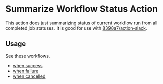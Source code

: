 # Summarize Workflow Status Action

This action does just summarizing status of current workflow run from all completed job statuses.
It is good for use with [8398a7/action-slack](https://github.com/8398a7/action-slack).

## Usage

See these workflows.

- [when success](https://github.com/takayamaki/summarize-workflow-status/blob/main/.github/workflows/test_success.yml)
- [when failure](https://github.com/takayamaki/summarize-workflow-status/blob/main/.github/workflows/test_failure.yml)
- [when cancelled](https://github.com/takayamaki/summarize-workflow-status/blob/main/.github/workflows/test_cancelled.yml)
